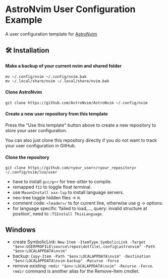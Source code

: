 # AstroNvim User Configuration Example

A user configuration template for [AstroNvim](https://github.com/AstroNvim/AstroNvim)

## 🛠️ Installation

#### Make a backup of your current nvim and shared folder

```shell
mv ~/.config/nvim ~/.config/nvim.bak
mv ~/.local/share/nvim ~/.local/share/nvim.bak
```

#### Clone AstroNvim

```shell
git clone https://github.com/AstroNvim/AstroNvim ~/.config/nvim
```

#### Create a new user repository from this template

Press the "Use this template" button above to create a new repository to store your user configuration.

You can also just clone this repository directly if you do not want to track your user configuration in GitHub.

#### Clone the repository

```shell
git clone https://github.com/<your_user>/<your_repository> ~/.config/nvim/lua/user
```

* have to install `gcc/g++` for tree-sitter to compile.
* remapped `f12` to toggle float terminal.
* use `MasonInstall xxx-lsp` to install language servers.
* neo-tree toggle hidden files -> `H`.
* comment code: `<leader>/` to for current line, otherwise use g -> options.
* for language specific 'failed to load,..., query: invalid structure at position', need to `:TSInstall ThisLanguage`.

## Windows
* create SymbolicLink: `New-Item -ItemType SymbolicLink -Target "$env:USERPROFILE\source\repos\dotfile\.config\astronvim" -Path "$env:LOCALAPPDATA\nvim"`
* backup: `Copy-Item -Path "$env:LOCALAPPDATA\nvim" -Destination "$env:LOCALAPPDATA\nvim-backup" -Recurse -Force`
* remove existing: `rmdir "$env:LOCALAPPDATA\nvim" -Recurse -Force`. `rmdir` command is another alias for the Remove-Item cmdlet.
